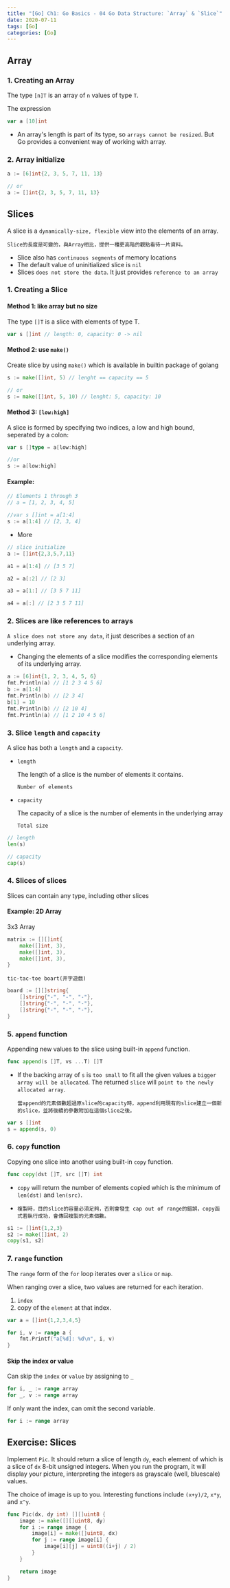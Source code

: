 ```yaml
---
title: "[Go] Ch1: Go Basics - 04 Go Data Structure: `Array` & `Slice`"
date: 2020-07-11
tags: [Go]
categories: [Go]
---
```


## Array

### 1. Creating an Array

The type `[n]T` is an array of `n` values of type `T`.

The expression

```go
var a [10]int
```

- An array's length is part of its type, so `arrays cannot be resized`. But Go provides a convenient way of working with array.

### 2. Array initialize

```go
a := [6]int{2, 3, 5, 7, 11, 13}

// or
a := []int{2, 3, 5, 7, 11, 13}
```

## Slices
 
A slice is a `dynamically-size, flexible` view into the elements of an array.

    Slice的長度是可變的，與Array相比，提供一種更高階的觀點看待一片資料。

- Slice also has `continuous segments` of memory locations
- The default value of uninitialized slice is `nil`
- Slices `does not store the data`. It just provides `reference to an array`

### 1. Creating a Slice

#### Method 1: like array but no size

The type `[]T` is a slice with elements of type T.

```go
var s []int // length: 0, capacity: 0 -> nil
```

#### Method 2: use `make()`

Create slice by using `make()` which is available in builtin package of golang

```go
s := make([]int, 5) // lenght == capacity == 5

// or 
s := make([]int, 5, 10) // lenght: 5, capacity: 10
```

#### Method 3: `[low:high]`

A slice is formed by specifying two indices, a low and high bound, seperated by a colon:

```go
var s []type = a[low:high]

//or
s := a[low:high]
```

#### Example:

```go
// Elements 1 through 3
// a = [1, 2, 3, 4, 5]

//var s []int = a[1:4]
s := a[1:4] // [2, 3, 4]
```

- More

```go
// slice initialize
a := []int{2,3,5,7,11}

a1 = a[1:4] // [3 5 7]

a2 = a[:2] // [2 3]

a3 = a[1:] // [3 5 7 11]

a4 = a[:] // [2 3 5 7 11]
```

### 2. Slices are like references to arrays

`A slice does not store any data`, it just describes a section of an underlying array.

- Changing the elements of a slice modifies the corresponding elements of its underlying array.

```go
a := [6]int{1, 2, 3, 4, 5, 6}
fmt.Println(a) // [1 2 3 4 5 6]
b := a[1:4]
fmt.Println(b) // [2 3 4]
b[1] = 10
fmt.Println(b) // [2 10 4]
fmt.Println(a) // [1 2 10 4 5 6]
```

### 3. Slice `length` and `capacity`

A slice has both a `length` and a `capacity`.

- `length`

    The length of a slice is the number of elements it contains.

    ```
    Number of elements
    ```

- `capacity`

    The capacity of a slice is the number of elements in the underlying array

    ```
    Total size
    ```

```go
// length
len(s)

// capacity
cap(s)
```

### 4. Slices of slices

Slices can contain any type, including other slices

#### Example: 2D Array

3x3 Array

```go
matrix := [][]int{
    make([]int, 3),
    make([]int, 3),
    make([]int, 3),
}
```

`tic-tac-toe boart(井字遊戲)`

```go
board := [][]string{
    []string{"-", "-", "-"},
    []string{"-", "-", "-"},
    []string{"-", "-", "-"},
}
```

### 5. `append` function

Appending new values to the slice using built-in `append` function.

```go
func append(s []T, vs ...T) []T
```

- If the backing array of `s` is `too small` to fit all the given values a `bigger array will be allocated`. The returned `slice` will `point to the newly allocated array`.

    ```
    當append的元素個數超過原slice的capacity時，append利用現有的slice建立一個新的slice，並將後續的參數附加在這個slice之後。
    ```

```go
var s []int
s = append(s, 0)
```

### 6. `copy` function

Copying one slice into another using built-in `copy` function.


```go
func copy(dst []T, src []T) int
```

- `copy` will return the number of elements copied which is the minimum of `len(dst)` and `len(src)`.
- 
    ```
    複製時，目的slice的容量必須足夠，否則會發生 cap out of range的錯誤，copy函式若執行成功，會傳回複製的元素個數。
    ```

```go
s1 := []int{1,2,3}
s2 := make([]int, 2)
copy(s1, s2)
```

### 7. `range` function

The `range` form of the `for` loop iterates over a `slice` or `map`.

When ranging over a slice, two values are returned for each iteration.

1. `index` 
2. copy of the `element` at that index.

```go
var a = []int{1,2,3,4,5}

for i, v := range a {
    fmt.Printf("a[%d]: %d\n", i, v)
}
```

#### Skip the index or value 

Can skip the `index` or `value` by assigning to `_`

```go
for i, _ := range array
for _, v := range array
```

If only want the index, can omit the second variable.

```go
for i := range array
```

## Exercise: Slices

Implement `Pic`. It should return a slice of length `dy`, each element of which is a slice of `dx` 8-bit unsigned integers. When you run the program, it will display your picture, interpreting the integers as grayscale (well, bluescale) values. 

The choice of image is up to you. Interesting functions include `(x+y)/2`, `x*y`, and `x^y`.

```go
func Pic(dx, dy int) [][]uint8 {
    image := make([][]uint8, dy)
    for i := range image {
        image[i] = make([]uint8, dx)
        for j := range image[i] {
            image[i][j] = uint8((i+j) / 2)
        }
    }

    return image
}
```
